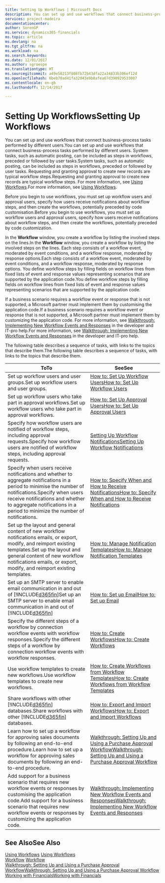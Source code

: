 ```yaml
---
title: Setting Up Workflows | Microsoft Docs
description: You can set up and use workflows that connect business-process tasks performed by different users. System tasks, such as automatic posting, can be included as steps in workflows, preceded or followed by user tasks. Requesting and granting approval to create new records are typical workflow steps.
services: project-madeira
documentationcenter: 
author: SorenGP
ms.service: dynamics365-financials
ms.topic: article
ms.devlang: na
ms.tgt_pltfrm: na
ms.workload: na
ms.search.keywords: 
ms.date: 12/01/2017
ms.author: sgroespe
ms.translationtype: HT
ms.sourcegitcommit: a49e50213f808fb72b43dfa22a34833b306ef12d
ms.openlocfilehash: 6beb70ad41fa32043e9b8afea67d390929533007
ms.contentlocale: en-gb
ms.lasthandoff: 12/14/2017

---
```

# <a name="setting-up-workflows"></a><span data-ttu-id="1a789-105">Setting Up Workflows</span><span class="sxs-lookup"><span data-stu-id="1a789-105">Setting Up Workflows</span></span>
<span data-ttu-id="1a789-106">You can set up and use workflows that connect business-process tasks performed by different users.</span><span class="sxs-lookup"><span data-stu-id="1a789-106">You can set up and use workflows that connect business-process tasks performed by different users.</span></span> <span data-ttu-id="1a789-107">System tasks, such as automatic posting, can be included as steps in workflows, preceded or followed by user tasks.</span><span class="sxs-lookup"><span data-stu-id="1a789-107">System tasks, such as automatic posting, can be included as steps in workflows, preceded or followed by user tasks.</span></span> <span data-ttu-id="1a789-108">Requesting and granting approval to create new records are typical workflow steps.</span><span class="sxs-lookup"><span data-stu-id="1a789-108">Requesting and granting approval to create new records are typical workflow steps.</span></span> <span data-ttu-id="1a789-109">For more information, see [Using Workflows](across-use-workflows.md).</span><span class="sxs-lookup"><span data-stu-id="1a789-109">For more information, see [Using Workflows](across-use-workflows.md).</span></span>  

 <span data-ttu-id="1a789-110">Before you begin to use workflows, you must set up workflow users and approval users, specify how users receive notifications about workflow steps, and then create the workflows, potentially preceded by code customisation.</span><span class="sxs-lookup"><span data-stu-id="1a789-110">Before you begin to use workflows, you must set up workflow users and approval users, specify how users receive notifications about workflow steps, and then create the workflows, potentially preceded by code customization.</span></span>  

 <span data-ttu-id="1a789-111">In the **Workflow** window, you create a workflow by listing the involved steps on the lines.</span><span class="sxs-lookup"><span data-stu-id="1a789-111">In the **Workflow** window, you create a workflow by listing the involved steps on the lines.</span></span> <span data-ttu-id="1a789-112">Each step consists of a workflow event, moderated by event conditions, and a workflow response, moderated by response options.</span><span class="sxs-lookup"><span data-stu-id="1a789-112">Each step consists of a workflow event, moderated by event conditions, and a workflow response, moderated by response options.</span></span> <span data-ttu-id="1a789-113">You define workflow steps by filling fields on workflow lines from fixed lists of event and response values representing scenarios that are supported by the application code.</span><span class="sxs-lookup"><span data-stu-id="1a789-113">You define workflow steps by filling fields on workflow lines from fixed lists of event and response values representing scenarios that are supported by the application code.</span></span>  

 <span data-ttu-id="1a789-114">If a business scenario requires a workflow event or response that is not supported, a Microsoft partner must implement them by customising the application code.</span><span class="sxs-lookup"><span data-stu-id="1a789-114">If a business scenario requires a workflow event or response that is not supported, a Microsoft partner must implement them by customizing the application code.</span></span> <span data-ttu-id="1a789-115">For more information, see [Walkthrough: Implementing New Workflow Events and Responses](/dynamics_nav/Walkthrough--Implementing-New-Workflow-Events-and-Responses) in the developer and IT-pro help.</span><span class="sxs-lookup"><span data-stu-id="1a789-115">For more information, see [Walkthrough: Implementing New Workflow Events and Responses](/dynamics_nav/Walkthrough--Implementing-New-Workflow-Events-and-Responses) in the developer and IT-pro help.</span></span>

 <span data-ttu-id="1a789-116">The following table describes a sequence of tasks, with links to the topics that describe them.</span><span class="sxs-lookup"><span data-stu-id="1a789-116">The following table describes a sequence of tasks, with links to the topics that describe them.</span></span>  

|<span data-ttu-id="1a789-117">**To**</span><span class="sxs-lookup"><span data-stu-id="1a789-117">**To**</span></span>|<span data-ttu-id="1a789-118">**See**</span><span class="sxs-lookup"><span data-stu-id="1a789-118">**See**</span></span>|  
|------------|-------------|  
|<span data-ttu-id="1a789-119">Set up workflow users and user groups.</span><span class="sxs-lookup"><span data-stu-id="1a789-119">Set up workflow users and user groups.</span></span>|[<span data-ttu-id="1a789-120">How to: Set Up Workflow Users</span><span class="sxs-lookup"><span data-stu-id="1a789-120">How to: Set Up Workflow Users</span></span>](across-how-to-set-up-workflow-users.md)|  
|<span data-ttu-id="1a789-121">Set up workflow users who take part in approval workflows.</span><span class="sxs-lookup"><span data-stu-id="1a789-121">Set up workflow users who take part in approval workflows.</span></span>|[<span data-ttu-id="1a789-122">How to: Set Up Approval Users</span><span class="sxs-lookup"><span data-stu-id="1a789-122">How to: Set Up Approval Users</span></span>](across-how-to-set-up-approval-users.md)|  
|<span data-ttu-id="1a789-123">Specify how workflow users are notified of workflow steps, including approval requests.</span><span class="sxs-lookup"><span data-stu-id="1a789-123">Specify how workflow users are notified of workflow steps, including approval requests.</span></span>|[<span data-ttu-id="1a789-124">Setting Up Workflow Notifications</span><span class="sxs-lookup"><span data-stu-id="1a789-124">Setting Up Workflow Notifications</span></span>](across-setting-up-workflow-notifications.md)|  
|<span data-ttu-id="1a789-125">Specify when users receive notifications and whether to aggregate notifications in a period to minimise the number of notifications.</span><span class="sxs-lookup"><span data-stu-id="1a789-125">Specify when users receive notifications and whether to aggregate notifications in a period to minimize the number of notifications.</span></span>|[<span data-ttu-id="1a789-126">How to: Specify When and How to Receive Notifications</span><span class="sxs-lookup"><span data-stu-id="1a789-126">How to: Specify When and How to Receive Notifications</span></span>](across-how-to-specify-when-and-how-to-receive-notifications.md)|  
|<span data-ttu-id="1a789-127">Set up the layout and general content of new workflow notifications emails, or export, modify, and reimport existing templates.</span><span class="sxs-lookup"><span data-stu-id="1a789-127">Set up the layout and general content of new workflow notifications emails, or export, modify, and reimport existing templates.</span></span>|[<span data-ttu-id="1a789-128">How to: Manage Notification Templates</span><span class="sxs-lookup"><span data-stu-id="1a789-128">How to: Manage Notification Templates</span></span>](across-how-to-manage-notification-templates.md)|  
|<span data-ttu-id="1a789-129">Set up an SMTP server to enable email communication in and out of [!INCLUDE[d365fin](includes/d365fin_md.md)]</span><span class="sxs-lookup"><span data-stu-id="1a789-129">Set up an SMTP server to enable email communication in and out of [!INCLUDE[d365fin](includes/d365fin_md.md)]</span></span>|[<span data-ttu-id="1a789-130">How to: Set up Email</span><span class="sxs-lookup"><span data-stu-id="1a789-130">How to: Set up Email</span></span>](madeira-how-setup-email.md)|
|<span data-ttu-id="1a789-131">Specify the different steps of a workflow by connection workflow events with workflow responses.</span><span class="sxs-lookup"><span data-stu-id="1a789-131">Specify the different steps of a workflow by connection workflow events with workflow responses.</span></span>|[<span data-ttu-id="1a789-132">How to: Create Workflows</span><span class="sxs-lookup"><span data-stu-id="1a789-132">How to: Create Workflows</span></span>](across-how-to-create-workflows.md)|  
|<span data-ttu-id="1a789-133">Use workflow templates to create new workflows.</span><span class="sxs-lookup"><span data-stu-id="1a789-133">Use workflow templates to create new workflows.</span></span>|[<span data-ttu-id="1a789-134">How to: Create Workflows from Workflow Templates</span><span class="sxs-lookup"><span data-stu-id="1a789-134">How to: Create Workflows from Workflow Templates</span></span>](across-how-to-create-workflows-from-workflow-templates.md)|  
|<span data-ttu-id="1a789-135">Share workflows with other [!INCLUDE[d365fin](includes/d365fin_md.md)] databases.</span><span class="sxs-lookup"><span data-stu-id="1a789-135">Share workflows with other [!INCLUDE[d365fin](includes/d365fin_md.md)] databases.</span></span>|[<span data-ttu-id="1a789-136">How to: Export and Import Workflows</span><span class="sxs-lookup"><span data-stu-id="1a789-136">How to: Export and Import Workflows</span></span>](across-how-to-export-and-import-workflows.md)|  
|<span data-ttu-id="1a789-137">Learn how to set up a workflow for approving sales documents by following an end-to-end procedure.</span><span class="sxs-lookup"><span data-stu-id="1a789-137">Learn how to set up a workflow for approving sales documents by following an end-to-end procedure.</span></span>|[<span data-ttu-id="1a789-138">Walkthrough: Setting Up and Using a Purchase Approval Workflow</span><span class="sxs-lookup"><span data-stu-id="1a789-138">Walkthrough: Setting Up and Using a Purchase Approval Workflow</span></span>](walkthrough-setting-up-and-using-a-purchase-approval-workflow.md)|  
|<span data-ttu-id="1a789-139">Add support for a business scenario that requires new workflow events or responses by customising the application code.</span><span class="sxs-lookup"><span data-stu-id="1a789-139">Add support for a business scenario that requires new workflow events or responses by customizing the application code.</span></span>|[<span data-ttu-id="1a789-140">Walkthrough: Implementing New Workflow Events and Responses</span><span class="sxs-lookup"><span data-stu-id="1a789-140">Walkthrough: Implementing New Workflow Events and Responses</span></span>](/dynamics_nav/Walkthrough--Implementing-New-Workflow-Events-and-Responses)|  

## <a name="see-also"></a><span data-ttu-id="1a789-141">See Also</span><span class="sxs-lookup"><span data-stu-id="1a789-141">See Also</span></span>  
 <span data-ttu-id="1a789-142">[Using Workflows](across-use-workflows.md) </span><span class="sxs-lookup"><span data-stu-id="1a789-142">[Using Workflows](across-use-workflows.md) </span></span>  
 <span data-ttu-id="1a789-143">[Workflow](across-workflow.md) </span><span class="sxs-lookup"><span data-stu-id="1a789-143">[Workflow](across-workflow.md) </span></span>  
 [<span data-ttu-id="1a789-144">Walkthrough: Setting Up and Using a Purchase Approval Workflow</span><span class="sxs-lookup"><span data-stu-id="1a789-144">Walkthrough: Setting Up and Using a Purchase Approval Workflow</span></span>](walkthrough-setting-up-and-using-a-purchase-approval-workflow.md)  
 [<span data-ttu-id="1a789-145">Working with Financials</span><span class="sxs-lookup"><span data-stu-id="1a789-145">Working with Financials</span></span>](ui-work-product.md)

